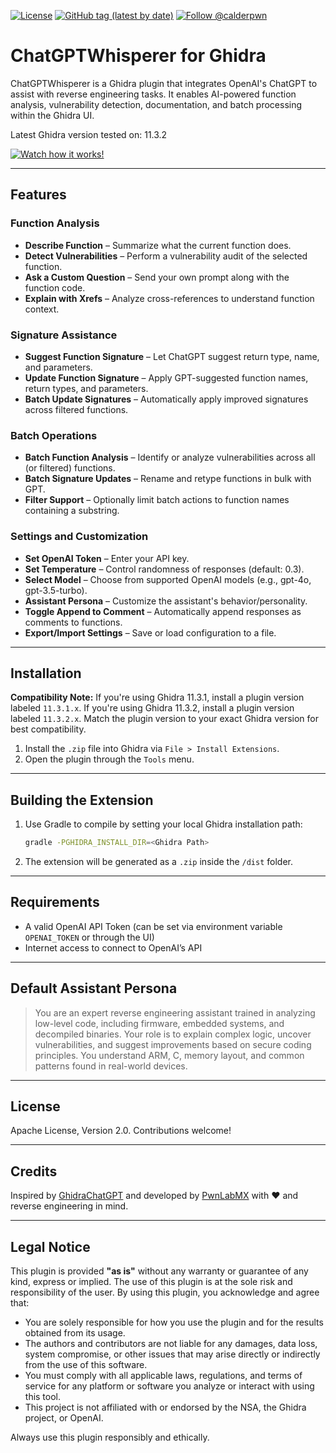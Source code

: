 [![License](https://img.shields.io/badge/License-Apache%202.0-blue.svg)](https://www.apache.org/licenses/LICENSE-2.0)
[![GitHub tag (latest by date)](https://img.shields.io/github/v/tag/cldrn/chatgpt-whisperer)](https://github.com/cldrn/chatgpt-whisperer/tags)
[![Follow @calderpwn](https://img.shields.io/twitter/follow/calderpwn?style=social)](https://x.com/calderpwn)

# ChatGPTWhisperer for Ghidra

ChatGPTWhisperer is a Ghidra plugin that integrates OpenAI's ChatGPT to assist with reverse engineering tasks. It enables AI-powered function analysis, vulnerability detection, documentation, and batch processing within the Ghidra UI.

Latest Ghidra version tested on: 11.3.2

[![Watch how it works!](https://img.youtube.com/vi/M80hySzSEOA/0.jpg)](https://www.youtube.com/watch?v=M80hySzSEOA)

---

## Features

### Function Analysis
- **Describe Function** – Summarize what the current function does.
- **Detect Vulnerabilities** – Perform a vulnerability audit of the selected function.
- **Ask a Custom Question** – Send your own prompt along with the function code.
- **Explain with Xrefs** – Analyze cross-references to understand function context.

### Signature Assistance
- **Suggest Function Signature** – Let ChatGPT suggest return type, name, and parameters.
- **Update Function Signature** – Apply GPT-suggested function names, return types, and parameters.
- **Batch Update Signatures** – Automatically apply improved signatures across filtered functions.

### Batch Operations
- **Batch Function Analysis** – Identify or analyze vulnerabilities across all (or filtered) functions.
- **Batch Signature Updates** – Rename and retype functions in bulk with GPT.
- **Filter Support** – Optionally limit batch actions to function names containing a substring.

### Settings and Customization
- **Set OpenAI Token** – Enter your API key.
- **Set Temperature** – Control randomness of responses (default: 0.3).
- **Select Model** – Choose from supported OpenAI models (e.g., gpt-4o, gpt-3.5-turbo).
- **Assistant Persona** – Customize the assistant's behavior/personality.
- **Toggle Append to Comment** – Automatically append responses as comments to functions.
- **Export/Import Settings** – Save or load configuration to a file.

---

## Installation

**Compatibility Note:** If you're using Ghidra 11.3.1, install a plugin version labeled `11.3.1.x`. If you're using Ghidra 11.3.2, install a plugin version labeled `11.3.2.x`. Match the plugin version to your exact Ghidra version for best compatibility.

1. Install the `.zip` file into Ghidra via `File > Install Extensions`.
2. Open the plugin through the `Tools` menu.

---

## Building the Extension

1. Use Gradle to compile by setting your local Ghidra installation path:

   ```bash
   gradle -PGHIDRA_INSTALL_DIR=<Ghidra Path>
   ```

2. The extension will be generated as a `.zip` inside the `/dist` folder.

---

## Requirements
- A valid OpenAI API Token (can be set via environment variable `OPENAI_TOKEN` or through the UI)
- Internet access to connect to OpenAI’s API

---

## Default Assistant Persona
> You are an expert reverse engineering assistant trained in analyzing low-level code, including firmware, embedded systems, and decompiled binaries. Your role is to explain complex logic, uncover vulnerabilities, and suggest improvements based on secure coding principles. You understand ARM, C, memory layout, and common patterns found in real-world devices.

---

## License
Apache License, Version 2.0. Contributions welcome!

---

## Credits
Inspired by [GhidraChatGPT](https://github.com/likvidera/GhidraChatGPTby) and developed by [PwnLabMX](https://github.com/PwnLabMX) with ❤️ and reverse engineering in mind.

---

## Legal Notice

This plugin is provided **"as is"** without any warranty or guarantee of any kind, express or implied. The use of this plugin is at the sole risk and responsibility of the user. By using this plugin, you acknowledge and agree that:

- You are solely responsible for how you use the plugin and for the results obtained from its usage.
- The authors and contributors are not liable for any damages, data loss, system compromise, or other issues that may arise directly or indirectly from the use of this software.
- You must comply with all applicable laws, regulations, and terms of service for any platform or software you analyze or interact with using this tool.
- This project is not affiliated with or endorsed by the NSA, the Ghidra project, or OpenAI.

Always use this plugin responsibly and ethically.